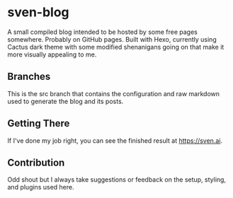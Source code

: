 # sven-blog
A small compiled blog intended to be hosted by some free pages somewhere. Probably on GitHub pages.
Built with Hexo, currently using Cactus dark theme with some modified shenanigans going on that make it more visually appealing to me.

## Branches
This is the src branch that contains the configuration and raw markdown used to generate the blog and its posts.

## Getting There
If I've done my job right, you can see the finished result at https://sven.ai.

## Contribution
Odd shout but I always take suggestions or feedback on the setup, styling, and plugins used here.
